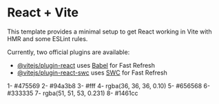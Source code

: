 # React + Vite

This template provides a minimal setup to get React working in Vite with HMR and some ESLint rules.

Currently, two official plugins are available:

- [@vitejs/plugin-react](https://github.com/vitejs/vite-plugin-react/blob/main/packages/plugin-react/README.md) uses [Babel](https://babeljs.io/) for Fast Refresh
- [@vitejs/plugin-react-swc](https://github.com/vitejs/vite-plugin-react-swc) uses [SWC](https://swc.rs/) for Fast Refresh




1- #475569
2- #94a3b8
3- #fff
4- rgba(36, 36, 36, 0.10)
5- #656568
6- #333335
7- rgba(51, 51, 53, 0.231)
8- #1461cc
